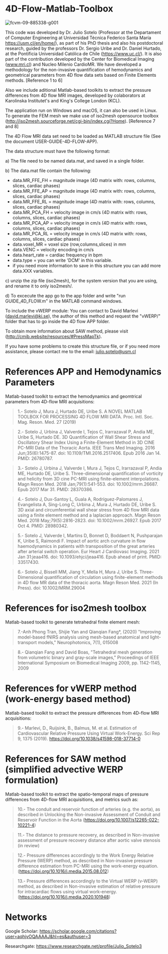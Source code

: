# 4D-Flow-Matlab-Toolbox

![fcvm-09-885338-g001](https://user-images.githubusercontent.com/75703824/196751007-3f58efda-eefc-4b39-ac8a-b40c3217af2b.jpg)


This code was developed by Dr. Julio Sotelo (Professor at the Departament of Computer Engineering at Universidad Técnica Federico Santa María https://usm.cl/en/home/), as part of his PhD thesis and also his postdoctoral research, guided by the professors Dr. Sergio Uribe and Dr. Daniel Hurtado, at the Pontificia Universidad Católica de Chile (https://www.uc.cl/). It is also part of the contribution developed by the Center for Biomedical Imaging (www.mri.cl) and Nucleo Milenio CardioMR. We have developed a methodology for the non-invasive quantification of hemodynamics and geometrical parameters from 4D flow data sets based on Finite Elements methods. [Reference 1 to 6]

Also we include aditional Matlab-based toolkits to extract the pressure differences from 4D flow MRI images, developed by colaborators at Karolinska Institutet's and King's College London (KCL).

The application run on Windows and macOS, it can also be used in Linux. To generate the FEM mesh we make use of iso2mesh opensource toolbox (http://iso2mesh.sourceforge.net/cgi-bin/index.cgi?Home). [Reference 7 and 8]

The 4D Flow MRI data set need to be loaded as MATLAB structure file (See the document USER-GUIDE-4D-FLOW-APP). 

The data structure must have the following format:

a) The file need to be named data.mat, and saved in a single folder.

b) The data.mat file contain the following:

  - data.MR_FFE_FH = magnitude image (4D matrix with: rows, columns, slices, cardiac phases)
  - data.MR_FFE_AP = magnitude image (4D matrix with: rows, columns, slices, cardiac phases)
  - data.MR_FFE_RL = magnitude image (4D matrix with: rows, columns, slices, cardiac phases)
  - data.MR_PCA_FH = velocity image in cm/s (4D matrix with: rows, columns, slices, cardiac phases)
  - data.MR_PCA_AP = velocity image in cm/s (4D matrix with: rows, columns, slices, cardiac phases)
  - data.MR_PCA_RL = velocity image in cm/s (4D matrix with: rows, columns, slices, cardiac phases)
  - data.voxel_MR = voxel size (row,columns,slices) in mm
  - data.VENC = velocity encoding in cm/s
  - data.heart_rate = cardiac frequency in bpm
  - data.type = you can write 'DCM' in this variable.
  - if you need more information to save in this structure you can add more data.XXX variables. 
  
c) unzip the zip file (iso2mesh), for the system version that you are using, and rename it to only iso2mesh/.

d) To excecute the app go to the app folder and write "run GUIDE_4D_FLOW.m" in the MATLAB command windows.

To include the vWERP module: You can contact to David Marlevi (david.marlevi@ki.se), the author of this method and request the "vWERP/" folder that has to go inside the 4D flow APP folder.

To obtain more information about SAW method, please visit (http://cmib.website/resources/#PressMapTk).

If you have some problems to create this structure file, or if you need more assistance, please contact me to the email: julio.sotelo@usm.cl

# References APP and Hemodynamics Parameters

Matlab-based toolkit to extract the hemodynamics and geomtrical parameters from 4D-flow MRI acquisitions:

>1.- Sotelo J, Mura J, Hurtado DE, Uribe S. A NOVEL MATLAB TOOLBOX FOR PROCESSING 4D FLOW MRI DATA. Proc. Intl. Soc. Mag. Reson. Med. 27 (2019)

>2.- Sotelo J, Urbina J, Valverde I, Tejos C, Irarrazaval P, Andia ME, Uribe S, Hurtado DE. 3D Quantification of Wall Shear Stress and Oscillatory Shear Index Using a Finite-Element Method in 3D CINE PC-MRI Data of the Thoracic Aorta. IEEE Trans Med Imaging. 2016 Jun;35(6):1475-87. doi: 10.1109/TMI.2016.2517406. Epub 2016 Jan 14. PMID: 26780787.

>3.- Sotelo J, Urbina J, Valverde I, Mura J, Tejos C, Irarrazaval P, Andia ME, Hurtado DE, Uribe S. Three-dimensional quantification of vorticity and helicity from 3D cine PC-MRI using finite-element interpolations. Magn Reson Med. 2018 Jan;79(1):541-553. doi: 10.1002/mrm.26687. Epub 2017 Mar 31. PMID: 28370386.

>4.- Sotelo J, Dux-Santoy L, Guala A, Rodríguez-Palomares J, Evangelista A, Sing-Long C, Urbina J, Mura J, Hurtado DE, Uribe S. 3D axial and circumferential wall shear stress from 4D flow MRI data using a finite element method and a laplacian approach. Magn Reson Med. 2018 May;79(5):2816-2823. doi: 10.1002/mrm.26927. Epub 2017 Oct 4. PMID: 28980342.

>5.- Sotelo J, Valverde I, Martins D, Bonnet D, Boddaert N, Pushparajan K, Uribe S, Raimondi F. Impact of aortic arch curvature in flow haemodynamics in patients with transposition of the great arteries after arterial switch operation. Eur Heart J Cardiovasc Imaging. 2021 Jan 31:jeaa416. doi: 10.1093/ehjci/jeaa416. Epub ahead of print. PMID: 33517430.

>6.- Sotelo J, Bissell MM, Jiang Y, Mella H, Mura J, Uribe S. Three-Dimensional quantification of circulation using finite-element methods in 4D flow MR data of the thoracic aorta. Magn Reson Med. 2021 (In Press). doi: 10.1002/MRM.29004

# References for iso2mesh toolbox

Matlab-based toolkit to generate tetrahedral finite element mesh:

>7.-Anh Phong Tran, Shijie Yan and Qianqian Fang*, (2020) "Improving model-based fNIRS analysis using mesh-based anatomical and light-transport models," Neurophotonics, 7(1), 015008

>8.- Qianqian Fang and David Boas, "Tetrahedral mesh generation from volumetric binary and gray-scale images," Proceedings of IEEE International Symposium on Biomedical Imaging 2009, pp. 1142-1145, 2009

# References for vWERP method (work-energy based method)

Matlab-based toolkit to extract the pressure differences from 4D-flow MRI acquisitions:

>9.- Marlevi, D., Ruijsink, B., Balmus, M. et al. Estimation of Cardiovascular Relative Pressure Using Virtual Work-Energy. Sci Rep 9, 1375 (2019). https://doi.org/10.1038/s41598-018-37714-0

# References for SAW method (simplified advective WERP formulation)

Matlab-based toolkit to extract the spatio-temporal maps of pressure differences from 4D-flow MRI acquisitions, and metrics such as:

>10.-	The conduit and reservoir function of arteries (e.g. the aorta), as described in Unlocking the Non-invasive Assessment of Conduit and Reservoir Function in the Aorta (https://doi.org/10.1007/s12265-022-10221-4)

>11.-	The distance to pressure recovery, as described in Non-invasive assessment of pressure recovery distance after aortic valve stenosis (in review)

>12.-	Pressure differences accordingly to the Work Energy Relative Pressure (WERP) method, as described in Non-invasive pressure difference estimation from PC-MRI using the work-energy equation. (https://doi.org/10.1016/j.media.2015.08.012)

>13.-	Pressure differences accordingly to the Virtual WERP (v-WERP) method, as described in Non-invasive estimation of relative pressure for intracardiac flows using virtual work-energy. (https://doi.org/10.1016/j.media.2020.101948)


# Networks

Google Scholar: https://scholar.google.com/citations?user=aqhjvOQAAAAJ&hl=es&authuser=3

Researchgate: https://www.researchgate.net/profile/Julio_Sotelo3

